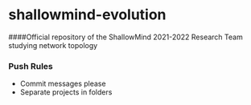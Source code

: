 # shallowmind-evolution
####Official repository of the ShallowMind 2021-2022 Research Team studying network topology
### Push Rules
- Commit messages please
- Separate projects in folders
